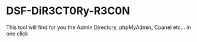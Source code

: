 # DSF-DiR3CT0Ry-R3C0N
This tool will find for you the Admin Directory, phpMyAdmin, Cpanel etc... in one click
